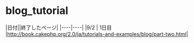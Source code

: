 # blog_tutorial

|日付||終了したページ|
|----|----|
|9/2 | 1日目 |http://book.cakephp.org/2.0/ja/tutorials-and-examples/blog/part-two.html|
